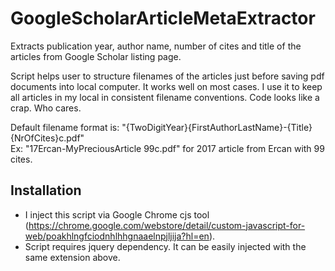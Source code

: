 # GoogleScholarArticleMetaExtractor
Extracts publication year, author name, number of cites and title of the articles from Google Scholar listing page.

Script helps user to structure filenames of the articles just before saving pdf documents into local computer. 
It works well on most cases. I use it to keep all articles in my local in consistent filename conventions.
Code looks like a crap. Who cares.

Default filename format is: "{TwoDigitYear}{FirstAuthorLastName}-{Title} {NrOfCites}c.pdf"</br>
Ex: "17Ercan-MyPreciousArticle 99c.pdf" for 2017 article from Ercan with 99 cites. 

## Installation
- I inject this script via Google Chrome cjs tool (https://chrome.google.com/webstore/detail/custom-javascript-for-web/poakhlngfciodnhlhhgnaaelnpjljija?hl=en).
- Script requires jquery dependency. It can be easily injected with the same extension above.

